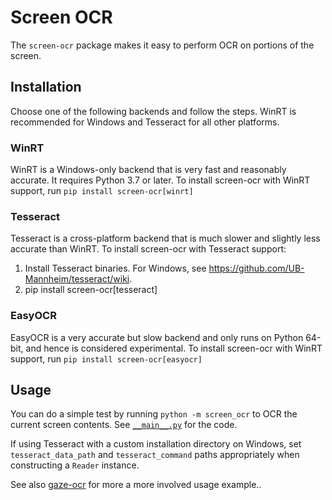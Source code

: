 # Screen OCR

The `screen-ocr` package makes it easy to perform OCR on portions of the screen.

## Installation

Choose one of the following backends and follow the steps. WinRT is recommended for Windows and Tesseract for all other platforms.

### WinRT

WinRT is a Windows-only backend that is very fast and reasonably accurate. It requires Python 3.7 or later. To install screen-ocr with WinRT support, run `pip install screen-ocr[winrt]`

### Tesseract

Tesseract is a cross-platform backend that is much slower and slightly less accurate than WinRT. To install screen-ocr with Tesseract support:

1. Install Tesseract binaries. For Windows, see
   https://github.com/UB-Mannheim/tesseract/wiki.
2. pip install screen-ocr[tesseract]

### EasyOCR

EasyOCR is a very accurate but slow backend and only runs on Python 64-bit, and hence is considered experimental. To install screen-ocr with WinRT support, run `pip install screen-ocr[easyocr]`

## Usage

You can do a simple test by running `python -m screen_ocr` to OCR the current screen contents. See [`__main__.py`](https://github.com/wolfmanstout/screen-ocr/blob/master/screen_ocr/__main__.py) for the code.

If using Tesseract with a custom installation directory on Windows, set
`tesseract_data_path` and `tesseract_command` paths appropriately when
constructing a `Reader` instance.

See also [gaze-ocr](https://github.com/wolfmanstout/gaze-ocr/blob/master/gaze_ocr/_gaze_ocr.py) for more a more involved usage example..

